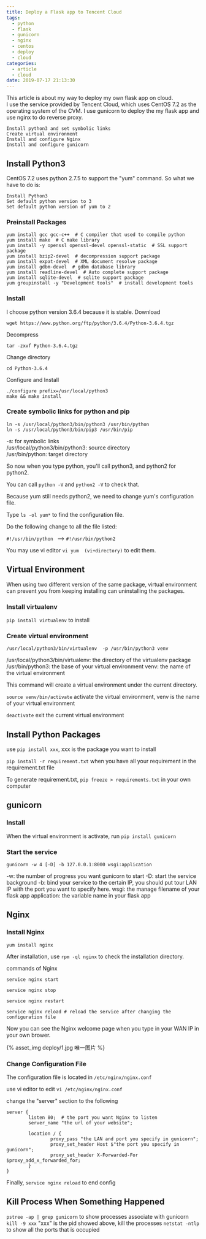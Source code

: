 ```yaml
---
title: Deploy a Flask app to Tencent Cloud
tags:
  - python
  - flask
  - gunicorn
  - nginx
  - centos
  - deploy
  - cloud
categories:
  - article
  - cloud
date: 2019-07-17 21:13:30
---
```

This article is about my way to deploy my own flask app on cloud.  
I use the service provided by Tencent Cloud, which uses CentOS 7.2 as the operating system of the CVM.
I use gunicorn to deploy the my flask app and use nginx to do reverse proxy.

```
Install python3 and set symbolic links
Create virtual environment
Install and configure Nginx
Install and configure gunicorn
```
## Install Python3
CentOS 7.2 uses python 2.7.5 to support the "yum" command. So what we have to do is:
```
Install Python3
Set default python version to 3
Set default python version of yum to 2
```
### Preinstall Packages
```
yum install gcc gcc-c++  # C compiler that used to compile python
yum install make  # C make library
yum install -y openssl openssl-devel openssl-static  # SSL support package
yum install bzip2-devel  # decompression support package
yum install expat-devel  # XML document resolve package
yum install gdbm-devel  # gdbm database library
yum install readline-devel  # Auto complete support package
yum install sqlite-devel  # sqlite support package
yum groupinstall -y "Development tools"  # install development tools
```
### Install
I choose python version 3.6.4 because it is stable.
Download
```
wget https://www.python.org/ftp/python/3.6.4/Python-3.6.4.tgz
```
Decompress
```
tar -zxvf Python-3.6.4.tgz
```
Change directory
```
cd Python-3.6.4
```
Configure and Install
```
./configure prefix=/usr/local/python3
make && make install
```
### Create symbolic links for python and pip
```
ln -s /usr/local/python3/bin/python3 /usr/bin/python
ln -s /usr/local/python3/bin/pip3 /usr/bin/pip
```
-s: for symbolic links  
/usr/local/python3/bin/python3: source directory  
/usr/bin/python: target directory  

So now when you type python, you'll call python3, and python2 for python2.  

You can call `python -V` and `python2 -V` to check that.  

Because yum still needs python2, we need to change yum's configuration file.  

Type `ls -ol yum*` to find the configuration file.

Do the following change to all the file listed:

`#!/usr/bin/python ` --> `#!/usr/bin/python2`

You may use vi editor `vi yum  (vi+directory)` to edit them.

## Virtual Environment
When using two different version of the same package, virtual environment can prevent you from keeping installing can uninstalling the packages.  

### Install virtualenv
`pip install virtualenv` to install

### Create virtual environment
```
/usr/local/python3/bin/virtualenv  -p /usr/bin/python3 venv
```
/usr/local/python3/bin/virtualenv: the directory of the virtualenv package
/usr/bin/python3: the base of your virtual environment
venv: the name of the virtual environment

This command will create a virtual environment under the current directory.  

`source venv/bin/activate` activate the virtual environment, venv is the name of your virtual environment

`deactivate` exit the current virtual environment

## Install Python Packages
use `pip install xxx`, xxx is the package you want to install

`pip install -r requirement.txt` when you have all your requirement in the requirement.txt file

To generate requirement.txt, `pip freeze > requirements.txt` in your own computer

## gunicorn
### Install
When the virtual environment is activate, run `pip install gunicorn`

### Start the service
```
gunicorn -w 4 [-D] -b 127.0.0.1:8000 wsgi:application
```
-w: the number of progress you want gunicorn to start
-D: start the service background
-b: bind your service to the certain IP, you should put tour LAN IP with the port you want to specify here.
wsgi: the manage filename of your flask app
application: the variable name in your flask app

## Nginx
### Install Nginx
```
yum install nginx
```
After installation, use `rpm -ql nginx` to check the installation directory.

commands of Nginx
```
service nginx start

service nginx stop

service nginx restart

service nginx reload # reload the service after changing the configuration file
```
Now you can see the Nginx welcome page when you type in your WAN IP in your own brower.

<!-- ![唯一图片](deploy/1.jpg) -->
{% asset_img deploy/1.jpg 唯一图片 %}
### Change Configuration File
The configuration file is located in `/etc/nginx/nginx.conf`

use vi editor to edit `vi /etc/nginx/nginx.conf`

change the "server" section to the following

```
server {
        listen 80;  # the port you want Nginx to listen
        server_name "the url of your website";

        location / {
                proxy_pass "the LAN and port you specify in gunicorn";
                proxy_set_header Host $"the port you specify in gunicorn";
                proxy_set_header X-Forwarded-For $proxy_add_x_forwarded_for;
        }
}
```

Finally, `service nginx reload` to end config

## Kill Process When Something Happened
`pstree -ap | grep gunicorn` to show processes associate with gunicorn
`kill -9 xxx` "xxx" is the pid showed above, kill the processes
`netstat -ntlp` to show all the ports that is occupied










































































